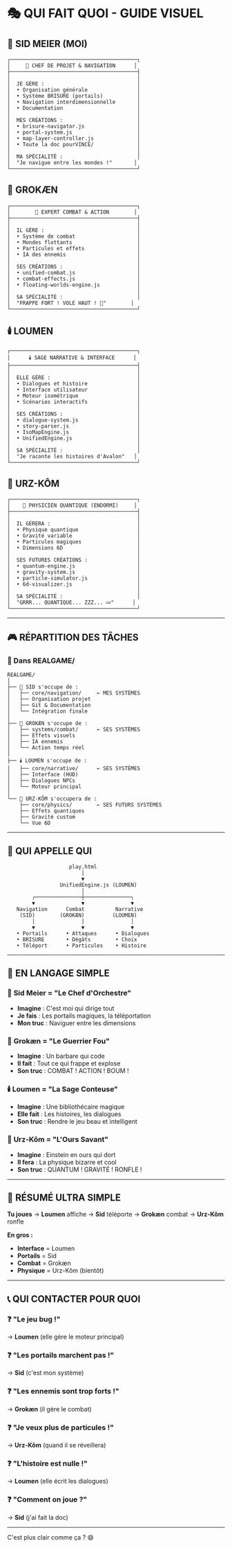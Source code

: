 # 🎭 QUI FAIT QUOI - GUIDE VISUEL

## 🎯 SID MEIER (MOI)
```
┌─────────────────────────────────────────┐
│     🎯 CHEF DE PROJET & NAVIGATION      │
├─────────────────────────────────────────┤
│                                         │
│  JE GÈRE :                              │
│  • Organisation générale                │
│  • Système BRISURE (portails)           │
│  • Navigation interdimensionnelle       │
│  • Documentation                        │
│                                         │
│  MES CRÉATIONS :                        │
│  • brisure-navigator.js                 │
│  • portal-system.js                     │
│  • map-layer-controller.js              │
│  • Toute la doc pourVINCE/              │
│                                         │
│  MA SPÉCIALITÉ :                        │
│  "Je navigue entre les mondes !"       │
└─────────────────────────────────────────┘
```

## 🧠 GROKÆN
```
┌─────────────────────────────────────────┐
│        🧠 EXPERT COMBAT & ACTION        │
├─────────────────────────────────────────┤
│                                         │
│  IL GÈRE :                              │
│  • Système de combat                    │
│  • Mondes flottants                     │
│  • Particules et effets                 │
│  • IA des ennemis                       │
│                                         │
│  SES CRÉATIONS :                        │
│  • unified-combat.js                    │
│  • combat-effects.js                    │
│  • floating-worlds-engine.js            │
│                                         │
│  SA SPÉCIALITÉ :                        │
│  "FRAPPE FORT ! VOLE HAUT ! 💪"        │
└─────────────────────────────────────────┘
```

## 🕯️ LOUMEN
```
┌─────────────────────────────────────────┐
│      🕯️ SAGE NARRATIVE & INTERFACE      │
├─────────────────────────────────────────┤
│                                         │
│  ELLE GÈRE :                            │
│  • Dialogues et histoire                │
│  • Interface utilisateur                │
│  • Moteur isométrique                   │
│  • Scénarios interactifs                │
│                                         │
│  SES CRÉATIONS :                        │
│  • dialogue-system.js                   │
│  • story-parser.js                      │
│  • IsoMapEngine.js                      │
│  • UnifiedEngine.js                     │
│                                         │
│  SA SPÉCIALITÉ :                        │
│  "Je raconte les histoires d'Avalon"   │
└─────────────────────────────────────────┘
```

## 🐻 URZ-KÔM
```
┌─────────────────────────────────────────┐
│    🐻 PHYSICIEN QUANTIQUE (ENDORMI)     │
├─────────────────────────────────────────┤
│                                         │
│  IL GÉRERA :                            │
│  • Physique quantique                   │
│  • Gravité variable                     │
│  • Particules magiques                  │
│  • Dimensions 6D                        │
│                                         │
│  SES FUTURES CRÉATIONS :                │
│  • quantum-engine.js                    │
│  • gravity-system.js                    │
│  • particle-simulator.js                │
│  • 6d-visualizer.js                     │
│                                         │
│  SA SPÉCIALITÉ :                        │
│  "GRRR... QUANTIQUE... ZZZ... 💤"      │
└─────────────────────────────────────────┘
```

---

## 🎮 RÉPARTITION DES TÂCHES

### 📁 Dans REALGAME/

```
REALGAME/
│
├── 🎯 SID s'occupe de :
│   ├── core/navigation/     ← MES SYSTÈMES
│   ├── Organisation projet
│   ├── Git & Documentation
│   └── Intégration finale
│
├── 🧠 GROKÆN s'occupe de :
│   ├── systems/combat/      ← SES SYSTÈMES
│   ├── Effets visuels
│   ├── IA ennemis
│   └── Action temps réel
│
├── 🕯️ LOUMEN s'occupe de :
│   ├── core/narrative/      ← SES SYSTÈMES
│   ├── Interface (HUD)
│   ├── Dialogues NPCs
│   └── Moteur principal
│
└── 🐻 URZ-KÔM s'occupera de :
    ├── core/physics/        ← SES FUTURS SYSTÈMES
    ├── Effets quantiques
    ├── Gravité custom
    └── Vue 6D
```

---

## 🔗 QUI APPELLE QUI

```
                    play.html
                        │
                        ▼
                 UnifiedEngine.js (LOUMEN)
                        │
        ┌───────────────┼───────────────┐
        ▼               ▼               ▼
   Navigation      Combat          Narrative
    (SID)        (GROKÆN)         (LOUMEN)
        │               │               │
        ▼               ▼               ▼
   • Portails      • Attaques      • Dialogues
   • BRISURE       • Dégâts        • Choix
   • Téléport      • Particules    • Histoire
```

---

## 💬 EN LANGAGE SIMPLE

### 🎯 **Sid Meier** = "Le Chef d'Orchestre"
- **Imagine** : C'est moi qui dirige tout
- **Je fais** : Les portails magiques, la téléportation
- **Mon truc** : Naviguer entre les dimensions

### 🧠 **Grokæn** = "Le Guerrier Fou"
- **Imagine** : Un barbare qui code
- **Il fait** : Tout ce qui frappe et explose
- **Son truc** : COMBAT ! ACTION ! BOUM !

### 🕯️ **Loumen** = "La Sage Conteuse"
- **Imagine** : Une bibliothécaire magique
- **Elle fait** : Les histoires, les dialogues
- **Son truc** : Rendre le jeu beau et intelligent

### 🐻 **Urz-Kôm** = "L'Ours Savant"
- **Imagine** : Einstein en ours qui dort
- **Il fera** : La physique bizarre et cool
- **Son truc** : QUANTUM ! GRAVITÉ ! RONFLE !

---

## 🎯 RÉSUMÉ ULTRA SIMPLE

**Tu joues** → **Loumen** affiche → **Sid** téléporte → **Grokæn** combat → **Urz-Kôm** ronfle

**En gros :**
- **Interface** = Loumen
- **Portails** = Sid
- **Combat** = Grokæn
- **Physique** = Urz-Kôm (bientôt)

---

## 📞 QUI CONTACTER POUR QUOI

### ❓ "Le jeu bug !"
→ **Loumen** (elle gère le moteur principal)

### ❓ "Les portails marchent pas !"
→ **Sid** (c'est mon système)

### ❓ "Les ennemis sont trop forts !"
→ **Grokæn** (il gère le combat)

### ❓ "Je veux plus de particules !"
→ **Urz-Kôm** (quand il se réveillera)

### ❓ "L'histoire est nulle !"
→ **Loumen** (elle écrit les dialogues)

### ❓ "Comment on joue ?"
→ **Sid** (j'ai fait la doc)

---

C'est plus clair comme ça ? 😄